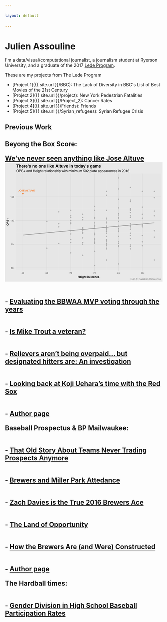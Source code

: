 ```yaml
---

layout: default

---
```


# Julien Assouline

I'm a data/visual/computational journalist, a journalism student at Ryerson University, and a graduate of the 2017 [Lede Program](http://ledeprogram.com). 

These are my projects from The Lede Program

* [Project 1]({{ site.url }}/BBC): The Lack of Diversity in BBC's List of Best Movies of the 21st Century
* [Project 2]({{ site.url }}/project): New York Pedestrian Fatalities
* [Project 3]({{ site.url }}/Project_2): Cancer Rates
* [Project 4]({{ site.url }}/Friends): Friends
* [Project 5]({{ site.url }}/Syrian_refugees): Syrian Refugee Crisis


<h2>Previous Work<h2>

Beyong the Box Score:


<div background = "Documents/data-studios/data-studios-projects/docs/There's no one like Altuve in today's game.png">
<a href = "https://www.beyondtheboxscore.com/2017/3/28/15084346/jose-altuve-so-short-but-also-outstanding-david-eckstein-can-eat-it"> <span>We’ve never seen anything like Jose Altuve </span>
<img id="clip" src="There's no one like Altuve in today's game.png">
</a> 
</div>

<br> - <a href = "https://www.beyondtheboxscore.com/2017/2/23/14672334/bbwaa-mvp-voting-valuable-subjectivity-trout-mantle-mays">Evaluating the BBWAA MVP voting through the years</a> <br>

<br> - <a href = "https://www.beyondtheboxscore.com/2017/3/15/14918098/mike-trout-angels-veteran-age-playing-time-mvp">Is Mike Trout a veteran?</a> <br>

<br> - <a href = "https://www.beyondtheboxscore.com/2017/1/11/14214912/relievers-overpaid-designated-hitters-salaries-mlb-free-agents">Relievers aren’t being overpaid… but designated hitters are: An investigation</a> <br>

<br> - <a href = "https://www.beyondtheboxscore.com/2016/12/7/13852008/looking-back-at-koji-uehara-s-time-with-the-red-sox">Looking back at Koji Uehara’s time with the Red Sox</a> <br> 

<br> - <a href = "https://www.sbnation.com/users/Julien%20Assouline/blog"> Author page </a><br>

Baseball Prospectus & BP Mailwaukee: 

<br> - <a href = "http://www.baseballprospectus.com/article.php?articleid=30272"> That Old Story About Teams Never Trading Prospects Anymore </a> <br>

<br> - <a href = "http://milwaukee.locals.baseballprospectus.com/2016/09/22/brewers-and-miller-park-attendance/"> Brewers and Miller Park Attedance </a><br>

<br> - <a href = "http://milwaukee.locals.baseballprospectus.com/2016/09/29/zach-davies-is-the-true-2016-brewers-ace/"> Zach Davies is the True 2016 Brewers Ace </a> <br>

<br> - <a href = "http://milwaukee.locals.baseballprospectus.com/2016/10/13/the-land-of-opportunity/"> The Land of Opportunity </a> <br>

<br> - <a href = "http://milwaukee.locals.baseballprospectus.com/2016/11/03/how-the-brewers-are-and-were-constructed/"> How the Brewers Are (and Were) Constructed </a> <br>

<br> - <a href = "http://milwaukee.locals.baseballprospectus.com/author/jassouline/"> Author page </a><br>

The Hardball times: 

<br> - <a href = "http://www.fangraphs.com/tht/gender-division-in-high-school-baseball-participation-rates/"> Gender Division in High School Baseball Participation Rates </a><br>
